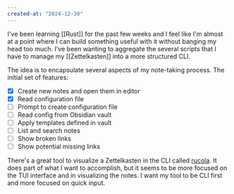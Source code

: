 ```yaml
---
created-at: "2024-12-30"
---
```


I've been learning [[Rust]] for the past few weeks and I feel like I'm almost at a point where I can build something useful with it without banging my head too much. I've been wanting to aggregate the several scripts that I have to manage my [[Zettelkasten]] into a more structured CLI.

The idea is to encapsulate several aspects of my note-taking process. The initial set of features:

- [X] Create new notes and open them in editor
- [X] Read configuration file
- [ ] Prompt to create configuration file
- [ ] Read config from Obsidian vault
- [ ] Apply templates defined in vault
- [ ] List and search notes
- [ ] Show broken links
- [ ] Show potential missing links

There's a great tool to visualize a Zettelkasten in the CLI called [rucola](https://github.com/Linus-Mussmaecher/rucola). It does part of what I want to accomplish, but it seems to be more focused on the TUI interface and in visualizing the notes. I want my tool to be CLI first and more focused on quick input.
